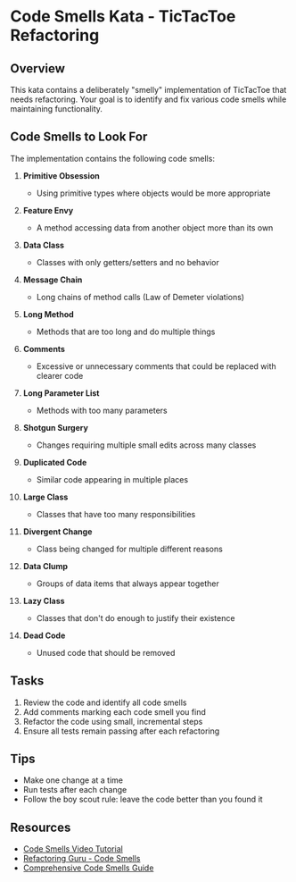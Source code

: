 # Code Smells Kata - TicTacToe Refactoring

## Overview

This kata contains a deliberately "smelly" implementation of TicTacToe that needs refactoring. Your goal is to identify and fix various code smells while maintaining functionality.

## Code Smells to Look For

The implementation contains the following code smells:

1. **Primitive Obsession**

   - Using primitive types where objects would be more appropriate

2. **Feature Envy**

   - A method accessing data from another object more than its own

3. **Data Class**

   - Classes with only getters/setters and no behavior

4. **Message Chain**

   - Long chains of method calls (Law of Demeter violations)

5. **Long Method**

   - Methods that are too long and do multiple things

6. **Comments**

   - Excessive or unnecessary comments that could be replaced with clearer code

7. **Long Parameter List**

   - Methods with too many parameters

8. **Shotgun Surgery**

   - Changes requiring multiple small edits across many classes

9. **Duplicated Code**

   - Similar code appearing in multiple places

10. **Large Class**

    - Classes that have too many responsibilities

11. **Divergent Change**

    - Class being changed for multiple different reasons

12. **Data Clump**

    - Groups of data items that always appear together

13. **Lazy Class**

    - Classes that don't do enough to justify their existence

14. **Dead Code**
    - Unused code that should be removed

## Tasks

1. Review the code and identify all code smells
2. Add comments marking each code smell you find
3. Refactor the code using small, incremental steps
4. Ensure all tests remain passing after each refactoring

## Tips

- Make one change at a time
- Run tests after each change
- Follow the boy scout rule: leave the code better than you found it

## Resources

- [Code Smells Video Tutorial](https://www.youtube.com/watch?v=MM6_tyvBRXE)
- [Refactoring Guru - Code Smells](https://refactoring.guru/refactoring/smells)
- [Comprehensive Code Smells Guide](https://luzkan.github.io/smells/)
